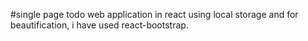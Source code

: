 #single page todo web application in react using local storage and for beautification, i have used react-bootstrap.
